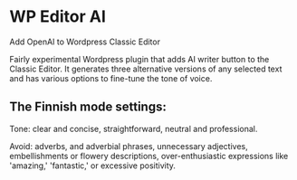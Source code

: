 # WP Editor AI
Add OpenAI to Wordpress Classic Editor

Fairly experimental Wordpress plugin that adds AI writer button to the Classic Editor. It generates three alternative versions of any selected text and has various options to fine-tune the tone of voice.

## The Finnish mode settings:

Tone: 
clear and concise, straightforward, neutral and professional.

Avoid: 
adverbs, and adverbial phrases, unnecessary adjectives, embellishments or flowery descriptions, over-enthusiastic expressions like 'amazing,' 'fantastic,' or excessive positivity.
